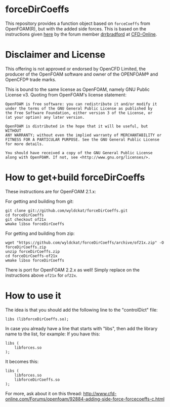 forceDirCoeffs
==============

This repository provides a function object based on `forceCoeffs` from OpenFOAM(R), but with the added side forces. This is based on the instructions given [here](http://www.cfd-online.com/Forums/openfoam/92884-adding-side-force-forcecoeffs-c.html) by the forum member [drrbradford](http://www.cfd-online.com/Forums/members/drrbradford.html) at [CFD-Online](http://www.cfd-online.com).


Disclaimer and License
======================

This offering is not approved or endorsed by OpenCFD Limited, the producer of the OpenFOAM software and owner of the OPENFOAM® and OpenCFD® trade marks.

This is bound to the same license as OpenFOAM, namely GNU Public License v3. Quoting from OpenFOAM's license statement:

    OpenFOAM is free software: you can redistribute it and/or modify it
    under the terms of the GNU General Public License as published by
    the Free Software Foundation, either version 3 of the License, or
    (at your option) any later version.

    OpenFOAM is distributed in the hope that it will be useful, but WITHOUT
    ANY WARRANTY; without even the implied warranty of MERCHANTABILITY or
    FITNESS FOR A PARTICULAR PURPOSE. See the GNU General Public License
    for more details.

    You should have received a copy of the GNU General Public License
    along with OpenFOAM. If not, see <http://www.gnu.org/licenses/>.


How to get+build forceDirCoeffs
===============================

These instructions are for OpenFOAM 2.1.x:

For getting and building from git:
```
git clone git://github.com/wyldckat/forceDirCoeffs.git
cd forceDirCoeffs
git checkout of21x
wmake libso forceDirCoeffs
```

For getting and building from zip:
```
wget "https://github.com/wyldckat/forceDirCoeffs/archive/of21x.zip" -O forceDirCoeffs.zip
unzip forceDirCoeffs.zip
cd forceDirCoeffs-of21x
wmake libso forceDirCoeffs
```

There is port for OpenFOAM 2.2.x as well! Simply replace on the instructions above `of21x` for `of22x`.


How to use it
=============

The idea is that you should add the following line to the "controlDict" file:
```
libs (libforceDirCoeffs.so);
```

In case you already have a line that starts with "libs", then add the library name to the list, for example:
If you have this:
```
libs (
    libforces.so
);
```

It becomes this:
```
libs (
    libforces.so
    libforceDirCoeffs.so
);
```


For more, ask about it on this thread: http://www.cfd-online.com/Forums/openfoam/92884-adding-side-force-forcecoeffs-c.html

